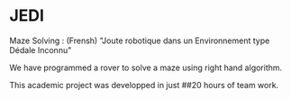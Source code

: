 # JEDI
Maze Solving : (Frensh) "Joute robotique dans un Environnement type Dédale Inconnu"

We have programmed a rover to solve a maze using right hand algorithm.

This academic project was developped in just ##20 hours of team work.
